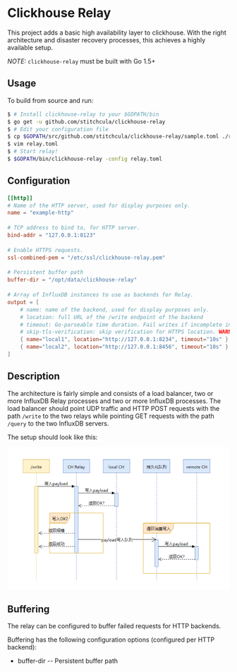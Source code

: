 Clickhouse Relay
=====

This project adds a basic high availability layer to clickhouse. With the right architecture and disaster recovery processes, this achieves a highly available setup.

*NOTE:* `clickhouse-relay` must be built with Go 1.5+

## Usage

To build from source and run:

```sh
$ # Install clickhouse-relay to your $GOPATH/bin
$ go get -u github.com/stitchcula/clickhouse-relay
$ # Edit your configuration file
$ cp $GOPATH/src/github.com/stitchcula/clickhouse-relay/sample.toml ./relay.toml
$ vim relay.toml
$ # Start relay!
$ $GOPATH/bin/clickhouse-relay -config relay.toml
```

## Configuration

```toml
[[http]]
# Name of the HTTP server, used for display purposes only.
name = "example-http"

# TCP address to bind to, for HTTP server.
bind-addr = "127.0.0.1:8123"

# Enable HTTPS requests.
ssl-combined-pem = "/etc/ssl/clickhouse-relay.pem"

# Persistent buffer path
buffer-dir = "/opt/data/clickhouse-relay"

# Array of InfluxDB instances to use as backends for Relay.
output = [
    # name: name of the backend, used for display purposes only.
    # location: full URL of the /write endpoint of the backend
    # timeout: Go-parseable time duration. Fail writes if incomplete in this time.
    # skip-tls-verification: skip verification for HTTPS location. WARNING: it's insecure. Don't use in production.
    { name="local1", location="http://127.0.0.1:8234", timeout="10s" },
    { name="local2", location="http://127.0.0.1:8456", timeout="10s" },
]
```

## Description

The architecture is fairly simple and consists of a load balancer, two or more InfluxDB Relay processes and two or more InfluxDB processes. The load balancer should point UDP traffic and HTTP POST requests with the path `/write` to the two relays while pointing GET requests with the path `/query` to the two InfluxDB servers.

The setup should look like this:

![](sd.png)

## Buffering

The relay can be configured to buffer failed requests for HTTP backends.

Buffering has the following configuration options (configured per HTTP backend):

* buffer-dir -- Persistent buffer path
